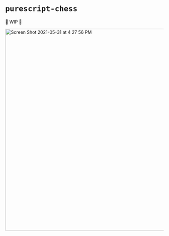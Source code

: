# `purescript-chess`

:construction: WIP :construction:

<img width="643" alt="Screen Shot 2021-05-31 at 4 27 56 PM" src="https://user-images.githubusercontent.com/26548438/120239920-5f1d3a80-c22d-11eb-9337-3cc19dcf7226.png">
